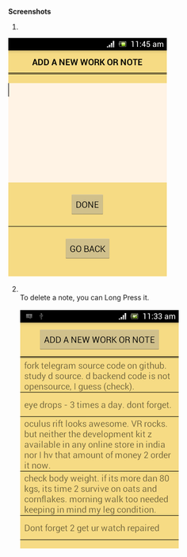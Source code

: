 <b>Screenshots</b>

1. <br>
![Screenshot 2](https://github.com/Asutosh11/SimpleToDo/blob/master/Screenshots/2.png "")

2. <br> To delete a note, you can Long Press it. <br><br>
![Screenshot 3](https://github.com/Asutosh11/SimpleToDo/blob/master/Screenshots/3.png "")
